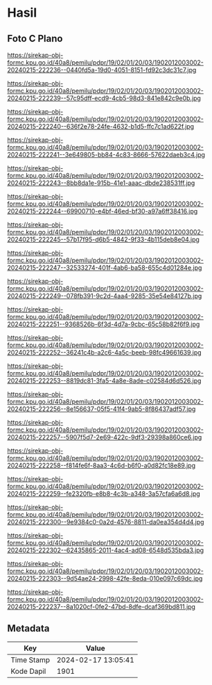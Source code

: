 # Hasil

## Foto C Plano

https://sirekap-obj-formc.kpu.go.id/40a8/pemilu/pdpr/19/02/01/20/03/1902012003002-20240215-222236--0440fd5a-19d0-4051-8151-fd92c3dc31c7.jpg

https://sirekap-obj-formc.kpu.go.id/40a8/pemilu/pdpr/19/02/01/20/03/1902012003002-20240215-222239--57c95dff-ecd9-4cb5-98d3-841e842c9e0b.jpg

https://sirekap-obj-formc.kpu.go.id/40a8/pemilu/pdpr/19/02/01/20/03/1902012003002-20240215-222240--636f2e78-24fe-4632-b1d5-ffc7c1ad622f.jpg

https://sirekap-obj-formc.kpu.go.id/40a8/pemilu/pdpr/19/02/01/20/03/1902012003002-20240215-222241--3e649805-bb84-4c83-8666-57622daeb3c4.jpg

https://sirekap-obj-formc.kpu.go.id/40a8/pemilu/pdpr/19/02/01/20/03/1902012003002-20240215-222243--8bb8da1e-915b-41e1-aaac-dbde238531ff.jpg

https://sirekap-obj-formc.kpu.go.id/40a8/pemilu/pdpr/19/02/01/20/03/1902012003002-20240215-222244--69900710-e4bf-46ed-bf30-a97a6ff38416.jpg

https://sirekap-obj-formc.kpu.go.id/40a8/pemilu/pdpr/19/02/01/20/03/1902012003002-20240215-222245--57b17f95-d6b5-4842-9f33-4b115deb8e04.jpg

https://sirekap-obj-formc.kpu.go.id/40a8/pemilu/pdpr/19/02/01/20/03/1902012003002-20240215-222247--32533274-401f-4ab6-ba58-655c4d01284e.jpg

https://sirekap-obj-formc.kpu.go.id/40a8/pemilu/pdpr/19/02/01/20/03/1902012003002-20240215-222249--078fb391-9c2d-4aa4-9285-35e54e84127b.jpg

https://sirekap-obj-formc.kpu.go.id/40a8/pemilu/pdpr/19/02/01/20/03/1902012003002-20240215-222251--9368526b-6f3d-4d7a-9cbc-65c58b82f6f9.jpg

https://sirekap-obj-formc.kpu.go.id/40a8/pemilu/pdpr/19/02/01/20/03/1902012003002-20240215-222252--36241c4b-a2c6-4a5c-beeb-98fc49661639.jpg

https://sirekap-obj-formc.kpu.go.id/40a8/pemilu/pdpr/19/02/01/20/03/1902012003002-20240215-222253--8819dc81-3fa5-4a8e-8ade-c02584d6d526.jpg

https://sirekap-obj-formc.kpu.go.id/40a8/pemilu/pdpr/19/02/01/20/03/1902012003002-20240215-222256--8e156637-05f5-41f4-9ab5-8f86437adf57.jpg

https://sirekap-obj-formc.kpu.go.id/40a8/pemilu/pdpr/19/02/01/20/03/1902012003002-20240215-222257--5907f5d7-2e69-422c-9df3-29398a860ce6.jpg

https://sirekap-obj-formc.kpu.go.id/40a8/pemilu/pdpr/19/02/01/20/03/1902012003002-20240215-222258--f814fe6f-8aa3-4c6d-b6f0-a0d82fc18e89.jpg

https://sirekap-obj-formc.kpu.go.id/40a8/pemilu/pdpr/19/02/01/20/03/1902012003002-20240215-222259--fe2320fb-e8b8-4c3b-a348-3a57cfa6a6d8.jpg

https://sirekap-obj-formc.kpu.go.id/40a8/pemilu/pdpr/19/02/01/20/03/1902012003002-20240215-222300--9e9384c0-0a2d-4576-8811-da0ea354d4d4.jpg

https://sirekap-obj-formc.kpu.go.id/40a8/pemilu/pdpr/19/02/01/20/03/1902012003002-20240215-222302--62435865-2011-4ac4-ad08-6548d535bda3.jpg

https://sirekap-obj-formc.kpu.go.id/40a8/pemilu/pdpr/19/02/01/20/03/1902012003002-20240215-222303--9d54ae24-2998-42fe-8eda-010e097c69dc.jpg

https://sirekap-obj-formc.kpu.go.id/40a8/pemilu/pdpr/19/02/01/20/03/1902012003002-20240215-222237--8a1020cf-0fe2-47bd-8dfe-dcaf369bd811.jpg


## Metadata

| Key        | Value               |
| ---------- | ------------------- |
| Time Stamp | 2024-02-17 13:05:41 |
| Kode Dapil | 1901                |



